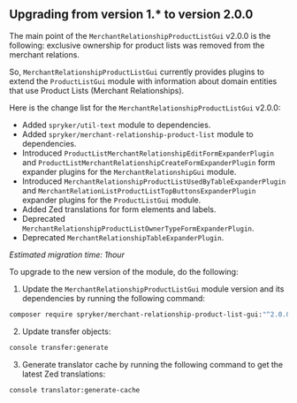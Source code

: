 

## Upgrading from version 1.* to version 2.0.0

The main point of the `MerchantRelationshipProductListGui` v2.0.0 is the following: exclusive ownership for product lists was removed from the merchant relations.

So, `MerchantRelationshipProductListGui` currently provides plugins to extend the `ProductListGui` module with information about domain entities that use Product Lists (Merchant Relationships).

Here is the change list for the `MerchantRelationshipProductListGui` v2.0.0:

* Added `spryker/util-text` module to dependencies.
* Added `spryker/merchant-relationship-product-list` module to dependencies.
* Introduced `ProductListMerchantRelationshipEditFormExpanderPlugin` and `ProductListMerchantRelationshipCreateFormExpanderPlugin` form expander plugins for the `MerchantRelationshipGui` module.
* Introduced `MerchantRelationshipProductListUsedByTableExpanderPlugin` and `MerchantRelationListProductListTopButtonsExpanderPlugin` expander plugins for the `ProductListGui` module.
* Added Zed translations for form elements and labels.
* Deprecated `MerchantRelationshipProductListOwnerTypeFormExpanderPlugin`.
* Deprecated `MerchantRelationshipTableExpanderPlugin`.

*Estimated migration time: 1hour*

To upgrade to the new version of the module, do the following:

1. Update the `MerchantRelationshipProductListGui` module version and its dependencies by running the following command:

```bash
composer require spryker/merchant-relationship-product-list-gui:"^2.0.0" --update-with-dependencies
```

2. Update transfer objects:

```bash
console transfer:generate
```

3. Generate translator cache by running the following command to get the latest Zed translations:

```bash
console translator:generate-cache
```
